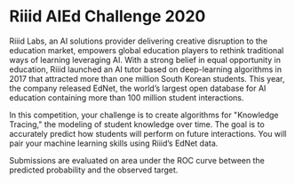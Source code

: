 # Riiid AIEd Challenge 2020

Riiid Labs, an AI solutions provider delivering creative disruption 
to the education market, empowers global education players to rethink 
traditional ways of learning leveraging AI. With a strong belief in 
equal opportunity in education, Riiid launched an AI tutor based on 
deep-learning algorithms in 2017 that attracted more than one million 
South Korean students. This year, the company released EdNet, the world’s 
largest open database for AI education containing more than 100 million 
student interactions.

In this competition, your challenge is to create algorithms for 
"Knowledge Tracing," the modeling of student knowledge over time. 
The goal is to accurately predict how students will perform on future 
interactions. You will pair your machine learning skills using Riiid’s 
EdNet data.

Submissions are evaluated on area under the ROC curve between the predicted 
probability and the observed target.
